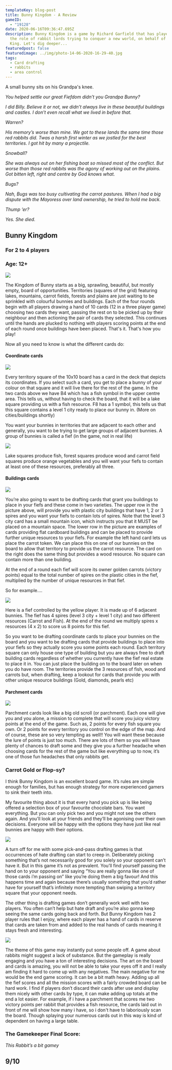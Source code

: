 ```yaml
---
templateKey: blog-post
title: Bunny Kingdom - A Review
gameID:
  - "19128"
date: 2020-06-16T09:36:47.695Z
description: Bunny Kingdom is a game by Richard Garfield that has players take
  the role of rabbit lords trying to conquer a new world, on behalf of the Bunny
  King. Let's dig deeper...
featuredpost: false
featuredimage: ../img/photo-14-06-2020-16-29-40.jpg
tags:
  - Card drafting
  - rabbits
  - area control
---
```



A small bunny sits on his Grandpa's knee.

*You helped settle our great Fiefdom didn’t you Grandpa Bunny?*

*I did Billy. Believe it or not, we didn’t always live in these beautiful buildings and castles. I don’t even recall what we lived in before that.*

*Warren?*

*His memory’s worse than mine. We got to these lands the same time those red rabbits did. Twas a harsh first winter as we jostled for the best territories. I got hit by many a projectile.*

*Snowball?*

*She was always out on her fishing boat so missed most of the conflict. But worse than those red rabbits was the agony of working out on the plains. Got bitten left, right and centre by God knows what.*

*Bugs?*

*Nah, Bugs was too busy cultivating the carrot pastures. When I had a big dispute with the Mayoress over land ownership, he tried to hold me back.*

*Thump ‘er?*

*Yes. She died.*

## Bunny Kingdom

### For 2 to 4 players

### Age: 12+

![](../img/photo-14-06-2020-16-24-38.jpg)

The Kingdom of Bunny starts as a big, sprawling, beautiful, but mostly empty, board of opportunities. Territories (squares of the grid) featuring lakes, mountains, carrot fields, forests and plains are just waiting to be sprinkled with colourful bunnies and buildings. Each of the four rounds begin with all players drawing a hand of 10 cards (12 in a three player game) choosing two cards they want, passing the rest on to be picked up by their neighbour and then actioning the pair of cards they selected. This continues until the hands are plucked to nothing with players scoring points at the end of each round once buildings have been placed. That's it. That's how you play!

Now all you need to know is what the different cards do:

#### Coordinate cards

![](../img/photo-14-06-2020-16-00-33.jpg)

Every territory square of the 10x10 board has a card in the deck that depicts its coordinates. If you select such a card, you get to place a bunny of your colour on that square and it will live there for the rest of the game. In the two cards above we have B4 which has a fish symbol in the upper centre area. This tells us, without having to check the board, that it will be a lake square providing us with a fish resource. F8 has a 1 symbol, this tells us that this square contains a level 1 city ready to place our bunny in. (More on cities/buildings shortly)

You want your bunnies in territories that are adjacent to each other and generally, you want to be trying to get large groups of adjacent bunnies. A group of bunnies is called a fief (in the game, not in real life)

![](../img/photo-14-06-2020-16-04-40.jpg)

Lake squares produce fish, forest squares produce wood and carrot field squares produce orange vegetables and you will want your fiefs to contain at least one of these resources, preferably all three.

#### Buildings cards

![](../img/photo-14-06-2020-16-12-31.jpg)

You’re also going to want to be drafting cards that grant you buildings to place in your fiefs and these come in two varieties. The upper row in the picture above, will provide you with plastic city buildings that have 1, 2 or 3 spires and you want your fiefs to contain lots of spires. Note that the level 3 city card has a small mountain icon, which instructs you that it MUST be placed on a mountain space. The lower row in the picture are examples of cards providing flat cardboard buildings and can be placed to provide further unique resources to your fiefs. For example the left hand card lets us place the carrot token. We can place this on one of our bunnies on the board to allow that territory to provide us the carrot resource. The card on the right does the same thing but provides a wood resource. No square can contain more than one building.

At the end of a round each fief will score its owner golden carrots (victory points) equal to the total number of spires on the plastic cities in the fief, multiplied by the number of unique resources in that fief.

So for example….

![](../img/photo-14-06-2020-16-16-45.jpg)

Here is a fief controlled by the yellow player. It is made up of 6 adjacent bunnies. The fief has 4 spires (level 3 city + level 1 city) and two different resources (Carrot and Fish). At the end of the round we multiply spires x resources (4 x 2) to score us 8 points for this fief. 

So you want to be drafting coordinate cards to place your bunnies on the board and you want to be drafting cards that provide buildings to place into your fiefs so they actually score you some points each round. Each territory square can only house one type of building but you are always free to draft building cards regardless of whether you currently have the fief real estate to place it in. You can just place the building on to the board later on when you do have room. The territories provide the 3 resources of fish, wood and carrots but, when drafting, keep a lookout for cards that provide you with other unique resource buildings (Gold, diamonds, pearls etc)

#### Parchment cards

![](../img/photo-14-06-2020-16-19-18.jpg)

Parchment cards look like a big old scroll (or parchment). Each one will give you and you alone, a mission to complete that will score you juicy victory points at the end of the game. Such as, 2 points for every fish square you own. Or 2 points for every territory you control on the edge of the map. And of course, these are so very tempting as well!! You will want these because the lure of points is just too much. There are lots of them so you will have plenty of chances to draft some and they give you a further headache when choosing cards for the rest of the game but like everything up to now, it’s one of those fun headaches that only rabbits get.

### Carrot Gold or Flop-sy?

I think Bunny Kingdom is an excellent board game. It’s rules are simple enough for families, but has enough strategy for more experienced gamers to sink their teeth into.

My favourite thing about it is that every hand you pick up is like being offered a selection box of your favourite chocolate bars. You want everything. But you can only pick two and you might not see the others again. And you’ll look at your friends and they’ll be agonising over their own decisions. Everyone will be happy with the options they have just like real bunnies are happy with their options.

![](../img/photo-14-06-2020-16-21-00.jpg)

A turn off for me with some pick-and-pass drafting games is that occurrences of hate drafting can start to creep in. Deliberately picking something that’s not necessarily good for you solely so your opponent can’t have it. But in this game it’s not as prevalent. You’ll find yourself passing the hand on to your opponent and saying “You are really gonna like one of those cards i’m passing on” like you’re doing them a big favour! And this happens time and again because there’s usually something that you’d rather have for yourself that’s infinitely more tempting than swiping a territory square that your opponent needs.

The other thing is drafting games don’t generally work well with two players. You often can’t help but hate draft and you’re also gonna keep seeing the same cards going back and forth. But Bunny Kingdom has 2 player rules that I enjoy, where each player has a hand of cards in reserve that cards are taken from and added to the real hands of cards meaning it stays fresh and interesting.

![](../img/photo-14-06-2020-16-30-14.jpg)

The theme of this game may instantly put some people off. A game about rabbits might suggest a lack of substance. But the gameplay is really engaging and you have a ton of interesting decisions. The art on the board and cards is amazing, you will not be able to take your eyes off it and I really am finding it hard to come up with any negatives. The main negative for me would be the end game scoring. It can be a bit math heavy. Adding up all the fief scores and all the mission scores with a fairly crowded board can be hard work. I find if players don’t discard their cards after use and display them nicely with other cards by type, it can make adding up totals at the end a lot easier. For example, if i have a parchment that scores me two victory points per rabbit that provides a fish resource, the cards laid out in front of me will show how many i have, so i don't have to laboriously scan the board. Though splaying your numerous cards out in this way is kind of dependent on having a large table.

### The Gamekeeper Final Score:

*This Rabbit’s a bit gamey*

## 9/10